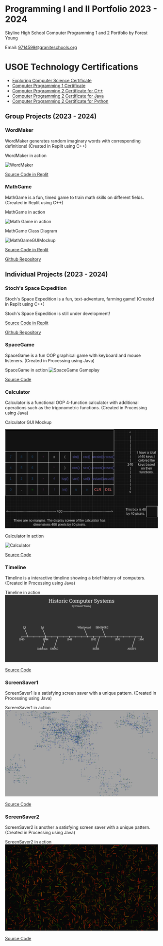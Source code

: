 # Programming I and II Portfolio 2023 - 2024
Skyline High School Computer Programming 1 and 2 Portfolio by Forest Young

Email: [9714599@graniteschools.org](mailto:9714599@graniteschools.org)

# USOE Technology Certifications
* [Exploring Computer Science Certificate](https://github.com/ForestNYoung/programming1portfolio/blob/main/images/ECSCertification.pdf)
* [Computer Programming 1 Certificate](https://github.com/ForestNYoung/programming1portfolio/blob/main/images/ComputerProgramming1Certificate.pdf)
* [Computer Programming 2 Certificate for C++](https://github.com/ForestNYoung/programming1portfolio/blob/main/images/ComputerProgramming2C++Certificate.pdf)
* [Computer Programming 2 Certificate for Java](https://github.com/ForestNYoung/programming1portfolio/blob/main/images/ComputerProgramming2JavaCertificate.pdf)
* [Computer Programming 2 Certificate for Python](https://github.com/ForestNYoung/programming1portfolio/blob/main/images/ComputerProgramming2PythonCertificate.pdf)

## Group Projects (2023 - 2024)

### WordMaker
WordMaker generates random imaginary words with corresponding definitions! (Created in Replit using C++)

WordMaker in action

![WordMaker](https://github.com/ForestNYoung/programming1portfolio/blob/main/images/WordMaker.png?raw=true)

[Source Code in Replit](https://replit.com/@9714599/WordMaker)

### MathGame
MathGame is a fun, timed game to train math skills on different fields. (Created in Replit using C++)

MathGame in action

![Math Game in action](https://github.com/ForestNYoung/programming1portfolio/blob/main/images/MathGame.png?raw=true)

MathGame Class Diagram

![MathGameGUIMockup](https://github.com/ForestNYoung/programming1portfolio/blob/main/images/MathGameClassDiagram.png?raw=true)

[Source Code in Replit](https://replit.com/@9714599/MathGame)

[Github Repository](https://github.com/Grocherio/MathGame)

## Individual Projects (2023 - 2024)

### Stoch's Space Expedition
Stoch's Space Expedition is a fun, text-adventure, farming game! (Created in Replit using C++)

Stoch's Space Expedition is still under development!

[Source Code in Replit](https://replit.com/@9714599/StochSpaceExpedition)

[Github Repository](https://github.com/Grocherio/StochSpaceExpedition)

### SpaceGame
SpaceGame is a fun OOP graphical game with keyboard and mouse listeners. (Created in Processing using Java)

SpaceGame in action
![SpaceGame Gameplay](https://github.com/ForestNYoung/programming1portfolio/blob/main/images/SpaceGame.png?raw=true)

[Source Code](https://github.com/ForestNYoung/programming1portfolio/raw/main/src/SpaceGame.zip)

### Calculator
Calculator is a functional OOP 4-function calculator with additional operations such as the trigonometric functions. (Created in Processing using Java)

Calculator GUI Mockup

![GUI Mockup](https://github.com/ForestNYoung/programming1portfolio/blob/main/images/CalculatorGUIMockup.png?raw=true)

Calculator in action 

![Calculator](https://github.com/ForestNYoung/programming1portfolio/blob/main/images/Calculator.png?raw=true)

[Source Code](https://github.com/ForestNYoung/programming1portfolio/raw/main/src/Calculator.zip)

### Timeline
Timeline is a interactive timeline showing a brief history of computers. (Created in Processing using Java)

Timeline in action
![Screen](https://github.com/ForestNYoung/programming1portfolio/blob/main/images/Timeline.png?raw=true)

[Source Code](https://github.com/ForestNYoung/programming1portfolio/raw/main/src/Timeline.zip)

### ScreenSaver1
ScreenSaver1 is a satisfying screen saver with a unique pattern. (Created in Processing using Java)

ScreenSaver1 in action
![Screen](https://github.com/ForestNYoung/programming1portfolio/blob/main/images/ScreenSaver1.png?raw=true)

[Source Code](https://github.com/ForestNYoung/programming1portfolio/raw/main/src/ScreenSaver.zip)

### ScreenSaver2
ScreenSaver2 is another a satisfying screen saver with a unique pattern. (Created in Processing using Java)

ScreenSaver2 in action
![Screen](https://github.com/ForestNYoung/programming1portfolio/blob/main/images/ScreenSaver2.png?raw=true)

[Source Code](https://github.com/ForestNYoung/programming1portfolio/raw/main/src/ScreenSaver2.zip)
